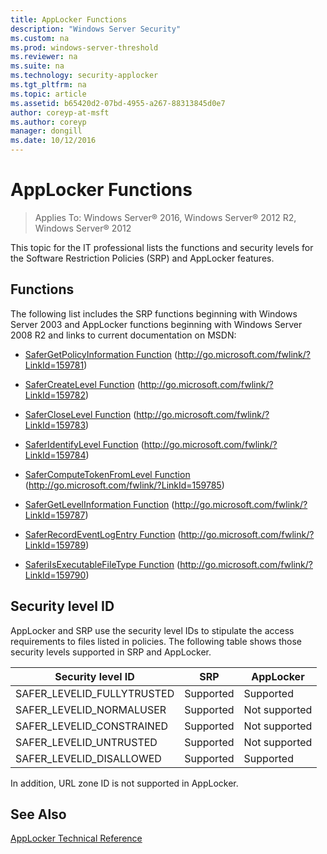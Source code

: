 ```yaml
---
title: AppLocker Functions
description: "Windows Server Security"
ms.custom: na
ms.prod: windows-server-threshold
ms.reviewer: na
ms.suite: na
ms.technology: security-applocker
ms.tgt_pltfrm: na
ms.topic: article
ms.assetid: b65420d2-07bd-4955-a267-88313845d0e7
author: coreyp-at-msft
ms.author: coreyp
manager: dongill
ms.date: 10/12/2016
---
```

# AppLocker Functions

>Applies To: Windows Server&reg; 2016, Windows Server&reg; 2012 R2, Windows Server&reg; 2012

This topic for the IT professional lists the functions and security levels for the Software Restriction Policies (SRP) and AppLocker features.

## Functions
The following list includes the SRP functions beginning with Windows Server 2003 and AppLocker functions beginning with  Windows Server 2008 R2  and links to current documentation on MSDN:

-   [SaferGetPolicyInformation Function](http://go.microsoft.com/fwlink/?LinkId=159781) (http://go.microsoft.com/fwlink/?LinkId=159781)

-   [SaferCreateLevel Function](http://go.microsoft.com/fwlink/?LinkId=159782) (http://go.microsoft.com/fwlink/?LinkId=159782)

-   [SaferCloseLevel Function](http://go.microsoft.com/fwlink/?LinkId=159783) (http://go.microsoft.com/fwlink/?LinkId=159783)

-   [SaferIdentifyLevel Function](http://go.microsoft.com/fwlink/?LinkId=159784) (http://go.microsoft.com/fwlink/?LinkId=159784)

-   [SaferComputeTokenFromLevel Function](http://go.microsoft.com/fwlink/?LinkId=159785) (http://go.microsoft.com/fwlink/?LinkId=159785)

-   [SaferGetLevelInformation Function](http://go.microsoft.com/fwlink/?LinkId=159787) (http://go.microsoft.com/fwlink/?LinkId=159787)

-   [SaferRecordEventLogEntry Function](http://go.microsoft.com/fwlink/?LinkId=159789) (http://go.microsoft.com/fwlink/?LinkId=159789)

-   [SaferiIsExecutableFileType Function](http://go.microsoft.com/fwlink/?LinkId=159790) (http://go.microsoft.com/fwlink/?LinkId=159790)

## Security level ID
AppLocker and SRP use the security level IDs to stipulate the access requirements to files listed in policies. The following table shows those security levels supported in SRP and AppLocker.

|Security level ID|SRP|AppLocker|
|-----------|----|-------|
|SAFER_LEVELID_FULLYTRUSTED|Supported|Supported|
|SAFER_LEVELID_NORMALUSER|Supported|Not supported|
|SAFER_LEVELID_CONSTRAINED|Supported|Not supported|
|SAFER_LEVELID_UNTRUSTED|Supported|Not supported|
|SAFER_LEVELID_DISALLOWED|Supported|Supported|

In addition, URL zone ID is not supported in AppLocker.

## See Also
[AppLocker Technical Reference](AppLocker-Technical-Reference.md)


